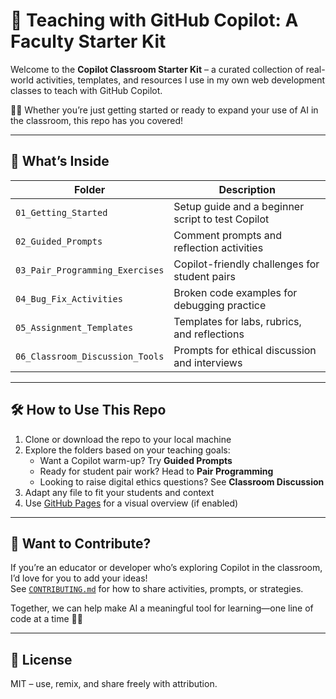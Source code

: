 # 🚀 Teaching with GitHub Copilot: A Faculty Starter Kit

Welcome to the **Copilot Classroom Starter Kit** – a curated collection of real-world activities, templates, and resources I use in my own web development classes to teach with GitHub Copilot.

👩‍🏫 Whether you’re just getting started or ready to expand your use of AI in the classroom, this repo has you covered!

---

## 📁 What’s Inside

| Folder | Description |
|--------|-------------|
| `01_Getting_Started` | Setup guide and a beginner script to test Copilot |
| `02_Guided_Prompts` | Comment prompts and reflection activities |
| `03_Pair_Programming_Exercises` | Copilot-friendly challenges for student pairs |
| `04_Bug_Fix_Activities` | Broken code examples for debugging practice |
| `05_Assignment_Templates` | Templates for labs, rubrics, and reflections |
| `06_Classroom_Discussion_Tools` | Prompts for ethical discussion and interviews |

---

## 🛠️ How to Use This Repo

1. Clone or download the repo to your local machine
2. Explore the folders based on your teaching goals:
   - Want a Copilot warm-up? Try **Guided Prompts**
   - Ready for student pair work? Head to **Pair Programming**
   - Looking to raise digital ethics questions? See **Classroom Discussion**
3. Adapt any file to fit your students and context
4. Use [GitHub Pages](docs/index.md) for a visual overview (if enabled)

---

## 🤝 Want to Contribute?

If you’re an educator or developer who’s exploring Copilot in the classroom, I’d love for you to add your ideas!  
See [`CONTRIBUTING.md`](CONTRIBUTING.md) for how to share activities, prompts, or strategies.

Together, we can help make AI a meaningful tool for learning—one line of code at a time 💬✨

---

## 📜 License

MIT – use, remix, and share freely with attribution.
